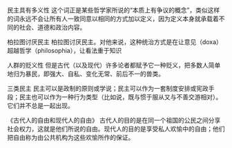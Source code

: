 民主具有多义性
这个词正是某些哲学家所说的“本质上有争议的概念”，类似这样的词永远不会让所有人一致同意以相同的方式加以定义，因为定义本身就承载着不同的社会、道德和政治内容。

柏拉图讨厌民主
柏拉图讨厌民主。对他来说，这种统治方式是在让意见（doxa）超越哲学（philosophia），让看法重于知识

人群的贬义性
但是古代（以及现代）许多论者都赋予它一种贬义，把多数人简单地归为暴民，即强大、自私、变化无常、前后不一的兽类。

三类民主
民主可以是政制的原则或学说；民主可以作为一套制度安排或宪政手段；民主也可以作为一种行为类型（比如说，既与惯于服从又与不善交游相对）。它们并不总是一起出现。

《古代人的自由和现代人的自由》
古代人的目的是在同一个祖国的公民之间分享社会权力，这就是他们所说的自由。现代人的目的是享受私人欢愉中的自由；他们把自由称为由公共机构为这些欢愉所作的保证。